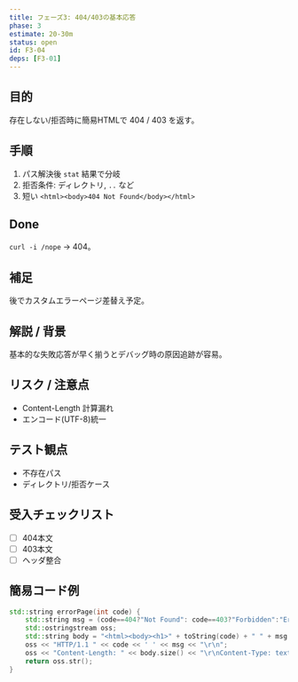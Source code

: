 ```yaml
---
title: フェーズ3: 404/403の基本応答
phase: 3
estimate: 20-30m
status: open
id: F3-04
deps: [F3-01]
---
```


## 目的
存在しない/拒否時に簡易HTMLで 404 / 403 を返す。

## 手順
1. パス解決後 `stat` 結果で分岐
2. 拒否条件: ディレクトリ, `..` など
3. 短い `<html><body>404 Not Found</body></html>`

## Done
`curl -i /nope` → 404。

## 補足
後でカスタムエラーページ差替え予定。

## 解説 / 背景
基本的な失敗応答が早く揃うとデバッグ時の原因追跡が容易。

## リスク / 注意点
- Content-Length 計算漏れ
- エンコード(UTF-8)統一

## テスト観点
- 不存在パス
- ディレクトリ/拒否ケース

## 受入チェックリスト
- [ ] 404本文
- [ ] 403本文
- [ ] ヘッダ整合

## 簡易コード例
```cpp
std::string errorPage(int code) {
	std::string msg = (code==404?"Not Found": code==403?"Forbidden":"Error");
	std::ostringstream oss;
	std::string body = "<html><body><h1>" + toString(code) + " " + msg + "</h1></body></html>";
	oss << "HTTP/1.1 " << code << ' ' << msg << "\r\n";
	oss << "Content-Length: " << body.size() << "\r\nContent-Type: text/html\r\nConnection: close\r\n\r\n" << body;
	return oss.str();
}
```

